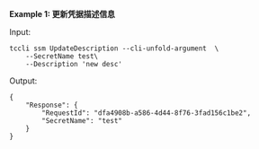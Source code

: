 **Example 1: 更新凭据描述信息**



Input: 

```
tccli ssm UpdateDescription --cli-unfold-argument  \
    --SecretName test\
    --Description 'new desc'
```

Output: 
```
{
    "Response": {
        "RequestId": "dfa4908b-a586-4d44-8f76-3fad156c1be2",
        "SecretName": "test"
    }
}
```

